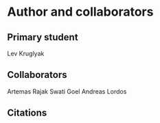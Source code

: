 Author and collaborators
========================

Primary student
---------------
Lev Kruglyak

Collaborators
-------------
Artemas Rajak
Swati Goel
Andreas Lordos

Citations
---------
